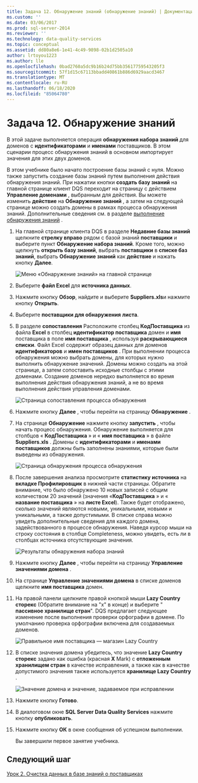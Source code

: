 ```yaml
---
title: Задача 12. Обнаружение знаний (обнаружение знаний) | Документация Майкрософт
ms.custom: ''
ms.date: 03/06/2017
ms.prod: sql-server-2014
ms.reviewer: ''
ms.technology: data-quality-services
ms.topic: conceptual
ms.assetid: dd80a8e6-1e41-4c49-9898-02b1d2505a10
author: lrtoyou1223
ms.author: lle
ms.openlocfilehash: 0bad2760a5dc9b16b24d75bb35617759543205f3
ms.sourcegitcommit: 57f1d15c67113bbadd40861b886d6929aacd3467
ms.translationtype: MT
ms.contentlocale: ru-RU
ms.lasthandoff: 06/18/2020
ms.locfileid: "85064780"
---
```

# <a name="task-12-discovering-knowledge-knowledge-discovery"></a>Задача 12. Обнаружение знаний
  В этой задаче выполняется операция **обнаружения набора знаний** для доменов с **идентификаторами** и **именами** поставщиков. В этом сценарии процесс обнаружения знаний в основном импортирует значения для этих двух доменов.  
  
 В этом учебнике было начато построение базы знаний с нуля. Можно также запустить создание базы знаний путем выполнения действия обнаружения знаний. При нажатии кнопки **создать базу знаний** на главной странице клиент DQS переходит на страницу с действием **Управление доменами** , выбранным для действия. Вы можете изменить **действие** на **Обнаружение знаний** , а затем на следующей странице можно создать домены в рамках процесса обнаружения знаний. Дополнительные сведения см. в разделе [выполнение обнаружения знаний](https://msdn.microsoft.com/library/hh510398.aspx) .  
  
1.  На главной странице клиента DQS в разделе **Недавние базы знаний** щелкните **стрелку вправо** рядом с базой знаний **поставщики** и выберите пункт **Обнаружение набора знаний**. Кроме того, можно щелкнуть **открыть базу знаний**, выбрать **поставщики** в **списке баз знаний**, выбрать **Обнаружение знаний** как **действие** и нажать кнопку **Далее**.  
  
     ![Меню «Обнаружение знаний» на главной странице](../../2014/tutorials/media/et-discoveringknowledge-01.jpg "Меню «Обнаружение знаний» на главной странице")  
  
2.  Выберите **файл Excel** для **источника данных**.  
  
3.  Нажмите кнопку **Обзор**, найдите и выберите **Suppliers.xls**и нажмите кнопку **Открыть**.  
  
4.  Выберите **поставщики для обнаружения** **листа**.  
  
5.  В разделе **сопоставления** Расположите столбец **КодПоставщика** из файла **Excel** в столбец **идентификатор поставщика** домен и **имя** поставщика в поле **имя поставщика** , используя **раскрывающиеся списки**. Файл Excel содержит образец данных для доменов **идентификаторов** и **имен поставщиков** . При выполнении процесса обнаружения можно выбрать домены, для которых нужно выполнить обнаружение значений. Домены можно создать на этой странице, а затем сопоставить исходные столбцы с этими доменами. Создание доменов нередко выполняется во время выполнения действия обнаружения знаний, а не во время выполнения действия управления доменами.  
  
     ![Страница сопоставления процесса обнаружения](../../2014/tutorials/media/et-discoveringknowledge-02.jpg "Страница сопоставления процесса обнаружения")  
  
6.  Нажмите кнопку **Далее** , чтобы перейти на страницу **Обнаружение** .  
  
7.  На странице **Обнаружение** нажмите кнопку **запустить** , чтобы начать процесс обнаружения. Обнаружение выполняется для столбцов « **КодПоставщика** » и « **имя поставщика** » в файле **Suppliers.xls** . Домены с **идентификаторами** и **именами поставщиков** должны быть заполнены знаниями, которые были выведены из обнаружения.  
  
     ![Страница обнаружения процесса обнаружения](../../2014/tutorials/media/et-discoveringknowledge-03.jpg "Страница обнаружения процесса обнаружения")  
  
8.  После завершения анализа просмотрите **статистику источника** на **вкладке Профилировщик** в нижней части страницы. Обратите внимание, что было обнаружено 10 новых записей с общим количеством 20 значений (значения «**КодПоставщика** » и « **название поставщика** » на **листе Excel**). Также будет отображено, сколько значений являются новыми, уникальными, новыми и уникальными, а также допустимыми. В списке справа можно увидеть дополнительные сведения для каждого домена, задействованного в процессе обнаружения. Наведя курсор мыши на строку состояния в столбце Completeness, можно увидеть, есть ли в столбцах источника отсутствующие значения.  
  
     ![Результаты обнаружения набора знаний](../../2014/tutorials/media/et-discoveringknowledge-04.jpg "Результаты обнаружения набора знаний")  
  
9. Нажмите кнопку **Далее** , чтобы перейти на страницу **Управление значениями домена** .  
  
10. На странице **Управление значениями домена** в списке доменов щелкните **имя поставщика** домен.  
  
11. На правой панели щелкните правой кнопкой мыши **Lazy Country сторекс** (Обратите внимание на "x" в конце) и выберите " **пассивное хранилище стран**". DQS предлагает следующее изменение после выполнения проверки орфографии в домене. По умолчанию проверка орфографии включена для создаваемых доменов.  
  
     ![Правильное имя поставщика — магазин Lazy Country](../../2014/tutorials/media/et-discoveringknowledge-05.jpg "Правильное имя поставщика — магазин Lazy Country")  
  
12. В списке значения домена убедитесь, что значение **Lazy Country сторекс** задано как ошибка (красная **X** Mark) с **отложенным хранилищем стран** в качестве исправления, а также как в качестве допустимого значения также используется **хранилище Lazy Country** .  
  
     ![Значение домена и значение, задаваемое при исправлении](../../2014/tutorials/media/et-discoveringknowledge-06.jpg "Значение домена и значение, задаваемое при исправлении")  
  
13. Нажмите кнопку **Готово**.  
  
14. В диалоговом окне **SQL Server Data Quality Services** нажмите кнопку **опубликовать**.  
  
15. Нажмите кнопку **ОК** в окне сообщения об успешном выполнении.  
  
     Вы завершили первое занятие учебника.  
  
## <a name="next-step"></a>Следующий шаг  
 [Урок 2. Очистка данных в базе знаний о поставщиках](../../2014/tutorials/lesson-2-cleansing-supplier-data-using-the-suppliers-knowledge-base.md)  
  
  
